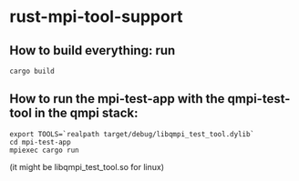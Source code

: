 # rust-mpi-tool-support

## How to build everything: run
```
cargo build
```

## How to run the mpi-test-app with the qmpi-test-tool in the qmpi stack:
```
export TOOLS=`realpath target/debug/libqmpi_test_tool.dylib`
cd mpi-test-app
mpiexec cargo run
```
(it might be libqmpi_test_tool.so for linux)

